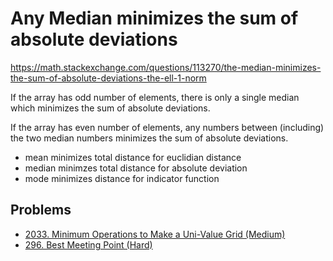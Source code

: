 # Any Median minimizes the sum of absolute deviations

https://math.stackexchange.com/questions/113270/the-median-minimizes-the-sum-of-absolute-deviations-the-ell-1-norm

If the array has odd number of elements, there is only a single median which minimizes the sum of absolute deviations.

If the array has even number of elements, any numbers between (including) the two median numbers minimizes the sum of absolute deviations.


* mean minimizes total distance for euclidian distance
* median minimzes total distance for absolute deviation
* mode minimizes distance for indicator function


## Problems

* [2033. Minimum Operations to Make a Uni-Value Grid (Medium)](https://leetcode.com/problems/minimum-operations-to-make-a-uni-value-grid/)
* [296. Best Meeting Point (Hard)](https://leetcode.com/problems/best-meeting-point/)